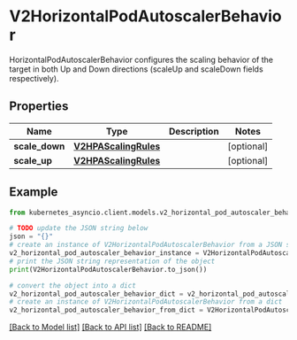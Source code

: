 # V2HorizontalPodAutoscalerBehavior

HorizontalPodAutoscalerBehavior configures the scaling behavior of the target in both Up and Down directions (scaleUp and scaleDown fields respectively).

## Properties

Name | Type | Description | Notes
------------ | ------------- | ------------- | -------------
**scale_down** | [**V2HPAScalingRules**](V2HPAScalingRules.md) |  | [optional] 
**scale_up** | [**V2HPAScalingRules**](V2HPAScalingRules.md) |  | [optional] 

## Example

```python
from kubernetes_asyncio.client.models.v2_horizontal_pod_autoscaler_behavior import V2HorizontalPodAutoscalerBehavior

# TODO update the JSON string below
json = "{}"
# create an instance of V2HorizontalPodAutoscalerBehavior from a JSON string
v2_horizontal_pod_autoscaler_behavior_instance = V2HorizontalPodAutoscalerBehavior.from_json(json)
# print the JSON string representation of the object
print(V2HorizontalPodAutoscalerBehavior.to_json())

# convert the object into a dict
v2_horizontal_pod_autoscaler_behavior_dict = v2_horizontal_pod_autoscaler_behavior_instance.to_dict()
# create an instance of V2HorizontalPodAutoscalerBehavior from a dict
v2_horizontal_pod_autoscaler_behavior_from_dict = V2HorizontalPodAutoscalerBehavior.from_dict(v2_horizontal_pod_autoscaler_behavior_dict)
```
[[Back to Model list]](../README.md#documentation-for-models) [[Back to API list]](../README.md#documentation-for-api-endpoints) [[Back to README]](../README.md)


